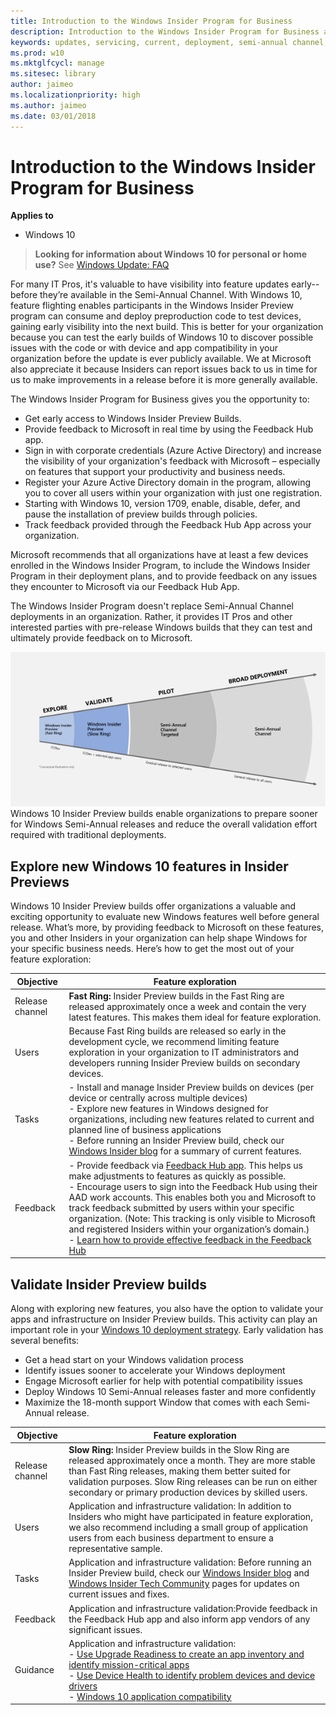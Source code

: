 ```yaml
---
title: Introduction to the Windows Insider Program for Business
description: Introduction to the Windows Insider Program for Business and why IT Pros should join it 
keywords: updates, servicing, current, deployment, semi-annual channel, feature, quality, rings, insider, WiP4Biz, enterprise, rings, flight
ms.prod: w10
ms.mktglfcycl: manage
ms.sitesec: library
author: jaimeo
ms.localizationpriority: high
ms.author: jaimeo
ms.date: 03/01/2018
---
```


# Introduction to the Windows Insider Program for Business


**Applies to**

- Windows 10

> **Looking for information about Windows 10 for personal or home use?** See [Windows Update: FAQ](https://support.microsoft.com/help/12373/windows-update-faq)

For many IT Pros, it's valuable to have visibility into feature updates early--before they’re available in the Semi-Annual Channel. With Windows 10, feature flighting enables participants in the Windows Insider Preview program can consume and deploy preproduction code to test devices, gaining early visibility into the next build. This is better for your organization because you can test the early builds of Windows 10 to discover possible issues with the code or with device and app compatibility in your organization before the update is ever publicly available. We at Microsoft also appreciate it because Insiders can report issues back to us in time for us to make improvements in a release before it is more generally available.

The Windows Insider Program for Business gives you the opportunity to:
 
* Get early access to Windows Insider Preview Builds. 
* Provide feedback to Microsoft in real time by using the Feedback Hub app.
* Sign in with corporate credentials (Azure Active Directory) and increase the visibility of your organization's feedback with Microsoft – especially on features that support your productivity and business needs.
* Register your Azure Active Directory domain in the program, allowing you to cover all users within your organization with just one registration.
* Starting with Windows 10, version 1709, enable, disable, defer, and pause the installation of preview builds through policies.
* Track feedback provided through the Feedback Hub App across your organization.

Microsoft recommends that all organizations have at least a few devices enrolled in the Windows Insider Program, to include the Windows Insider Program in their deployment plans, and to provide feedback on any issues they encounter to Microsoft via our Feedback Hub App. 

The Windows Insider Program doesn't replace Semi-Annual Channel deployments in an organization. Rather, it provides IT Pros and other interested parties with pre-release Windows builds that they can test and ultimately provide feedback on to Microsoft.


[![Illustration showing the Windows Insider PreviewFast Ring for exploration, the Slow Ring for validation, the Semi-Annual Channel Targeted ring for Pilot deployment, and the Semi-Annual Channel for broad deployment](images/WIP4Biz_deployment.png)](images/WIP4Biz_deployment.png)<br>
Windows 10 Insider Preview builds enable organizations to prepare sooner for Windows Semi-Annual releases and reduce the overall validation effort required with traditional deployments. 


## Explore new Windows 10 features in Insider Previews
Windows 10 Insider Preview builds offer organizations a valuable and exciting opportunity to evaluate new Windows features well before general release. What’s more, by providing feedback to Microsoft on these features, you and other Insiders in your organization can help shape Windows for your specific business needs. Here’s how to get the most out of your feature exploration: 

|Objective |Feature exploration|
|---------|---------|
|Release channel  |**Fast Ring:** Insider Preview builds in the Fast Ring are released approximately once a week and contain the very latest features. This makes them ideal for feature exploration.|
|Users    |    Because Fast Ring builds are released so early in the development cycle, we recommend limiting feature exploration in your organization to IT administrators and developers running Insider Preview builds on secondary devices.     |
|Tasks   |  - Install and manage Insider Preview builds on devices (per device or centrally across multiple devices)<br>  - Explore new features in Windows designed for organizations, including new features related to current and planned line of business applications<br> - Before running an Insider Preview build, check our [Windows Insider blog](https://blogs.windows.com/windowsexperience/tag/windows-insider-program/#k3WWwxKCTWHCO82H.97) for a summary of current features.      |
|Feedback   |  - Provide feedback via [Feedback Hub app](insiderhub://home/). This helps us make adjustments to features as quickly as possible.<br> - Encourage users to sign into the Feedback Hub using their AAD work accounts. This enables both you and Microsoft to track feedback submitted by users within your specific organization. (Note: This tracking is only visible to Microsoft and registered Insiders within your organization’s domain.)<br> - [Learn how to provide effective feedback in the Feedback Hub](https://insider.windows.com/en-us/how-to-feedback/)       |

## Validate Insider Preview builds 
Along with exploring new features, you also have the option to validate your apps and infrastructure on Insider Preview builds. This activity can play an important role in your [Windows 10 deployment strategy](https://docs.microsoft.com/en-us/windows/deployment/update/waas-windows-insider-for-business). Early validation has several benefits:
 
- Get a head start on your Windows validation process 
- Identify issues sooner to accelerate your Windows deployment 
- Engage Microsoft earlier for help with potential compatibility issues 
- Deploy Windows 10 Semi-Annual releases faster and more confidently 
- Maximize the 18-month support Window that comes with each Semi-Annual release. 



|Objective |Feature exploration|
|---------|---------|
|Release channel  |**Slow Ring:** Insider Preview builds in the Slow Ring are released approximately once a month. They are more stable than Fast Ring releases, making them better suited for validation purposes. Slow Ring releases can be run on either secondary or primary production devices by skilled users.|
|Users    |   Application and infrastructure validation: In addition to Insiders who might have participated in feature exploration, we also recommend including a small group of application users from each business department to ensure a representative sample.|
|Tasks   | Application and infrastructure validation: Before running an Insider Preview build, check our [Windows Insider blog](https://blogs.windows.com/windowsexperience/tag/windows-insider-program/#k3WWwxKCTWHCO82H.97) and [Windows Insider Tech Community](https://techcommunity.microsoft.com/t5/Windows-Insider-Program/bd-p/WindowsInsiderProgram) pages for updates on current issues and fixes.    |
|Feedback   | Application and infrastructure validation:Provide feedback in the Feedback Hub app and also inform app vendors of any significant issues.  |
|Guidance  |  Application and infrastructure validation:<br>- [Use Upgrade Readiness to create an app inventory and identify mission-critical apps](https://technet.microsoft.com/itpro/windows/deploy/upgrade-readiness-identify-apps)<br>- [Use Device Health to identify problem devices and device drivers](https://docs.microsoft.com/en-us/windows/deployment/update/device-health-monitor)<br> - [Windows 10 application compatibility](https://technet.microsoft.com/windows/mt703793)| 


